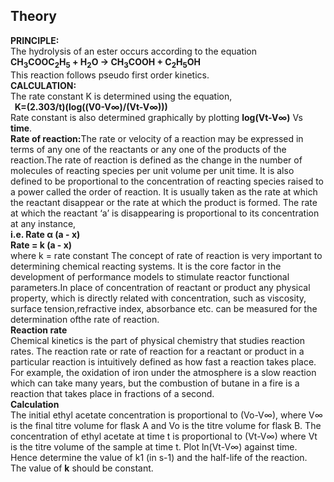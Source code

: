 ## Theory 
<b>PRINCIPLE: </b><br>
The hydrolysis of an ester occurs according to the equation <br>
<b>CH<sub>3</sub>COOC<sub>2</sub>H<sub>5</sub> + H<sub>2</sub>O <span>&#8594;</span> CH<sub>3</sub>COOH + C<sub>2</sub>H<sub>5</sub>OH </b><br>
This reaction follows pseudo first order kinetics. <br>
<b>CALCULATION:</b><br>
The rate constant K is determined using the equation,<br>
<b>&nbsp;&nbsp;K=(2.303/t)(log((V0-V∞)/(Vt-V∞)))</b><br>
Rate constant is also determined graphically by plotting <b>log(Vt-V∞)</b> Vs <b>time</b>.<br>
<b>Rate of  reaction:</b>The rate or  velocity of a reaction may be expressed in terms of any one of the reactants or any one of  the products of the reaction.The rate of reaction  is  defined  as  the  change  in  the  number  of molecules of reacting species per unit volume per unit time.  It  is  also  defined  to  be  proportional  to  the concentration  of  reacting  species  raised  to  a  power called the  order of reaction.  It is  usually taken  as the rate at which the reactant disappear or the rate at which the product is formed. The rate at which the reactant ‘a’ is  disappearing  is proportional  to its  concentration  at any instance,<br>
<b>i.e. Rate α (a - x) <br>
Rate = k (a - x)</b>  <br>
where k = rate constant  The  concept  of  rate  of  reaction  is very  important  to determining  chemical reacting systems.
It  is  the core factor  in  the  development  of performance  models  to stimulate  reactor  functional  parameters.In  place  of concentration  of  reactant  or  product  any  physical property, which  is directly related with concentration, such  as  viscosity,  surface  tension,refractive  index, absorbance etc. can be measured for the determination ofthe rate of reaction.<br> 
 <b>Reaction rate</b><br>
Chemical kinetics is the part of physical chemistry that studies reaction rates. The reaction rate or rate of reaction for a reactant or product in a particular reaction is intuitively defined as how fast a reaction takes place. For example, the oxidation of iron under the atmosphere is a slow reaction which can take many years, but the combustion of butane in a fire is a reaction that takes place in fractions of a second.<br>
<b>Calculation</b><br>
The initial ethyl acetate concentration is proportional to (Vo-V∞), where V∞ is the final titre volume for flask A and Vo is the titre volume for flask B. The concentration of ethyl acetate at time t is proportional to (Vt-V∞) where Vt is the titre volume of the sample at time t. Plot ln(Vt-V∞) against time. Hence determine the value of k1 (in s-1) and the half-life of the reaction.<br>
The value of <b>k</b> should be constant.

